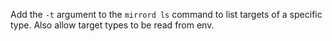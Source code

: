Add the `-t` argument to the `mirrord ls` command to list targets of a specific type. Also allow target types to be read from env.